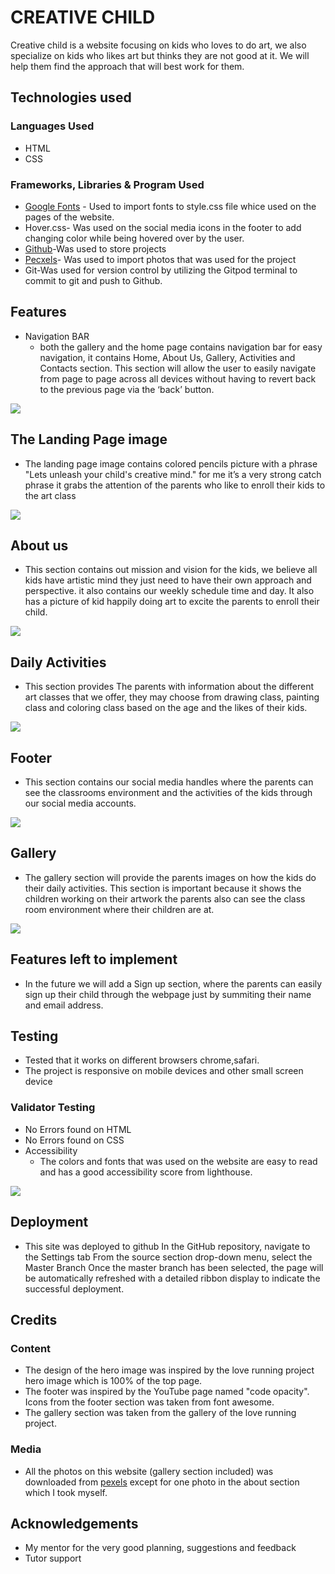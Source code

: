 # CREATIVE CHILD
Creative child is a website focusing on kids who loves to do art, 
we also specialize on kids who likes art but thinks they are not good at it.
We will help them find the approach that will best work for them.

## Technologies used
### Languages Used

* HTML
* CSS 

### Frameworks, Libraries & Program Used
* [Google Fonts](https://fonts.google.com/) - Used to import fonts to style.css file whice used on the pages of the website.
* Hover.css- Was used on the social media icons in the footer to add changing color while being hovered over by the user.
* [Github](https://github.com/)-Was used to store projects
* [Pecxels](https://www.pexels.com/)- Was used to import photos that was used for the project
* Git-Was used for version control by utilizing the Gitpod terminal to commit to git and push to Github.

## Features
* Navigation BAR
   * both the gallery and the home page contains navigation bar for easy navigation, it contains Home, About Us, Gallery, Activities and Contacts section.
This section will allow the user to easily navigate from page to page across all devices without having to revert back to the previous page via the ‘back’ button.

<img src="assets/images/page-links.png">

## The Landing Page image
* The landing page image contains colored pencils picture with a phrase "Lets unleash your child's creative mind."
for me it’s a very strong catch phrase it grabs the attention of the parents who like to enroll their kids to the art class

<img src="assets/images/hero-image.png">

## About us
* This section contains out mission and vision for the kids, we believe all kids have artistic mind they just need to have their own approach and perspective.
it also contains our weekly schedule time and day. It also has a picture of kid happily doing art to excite the parents to enroll their child.

<img src="assets/images/about.png">

## Daily Activities
* This section provides The parents with information about the different art classes that we offer,
they may choose from drawing class, painting class and coloring class based on the age and the likes of their kids.

<img src="assets/images/activities.png">

## Footer

* This section contains our social media handles where the parents can see the classrooms environment and the activities of the  kids through our social media accounts.

<img src="assets/images/footer.png">

## Gallery

* The gallery section will provide the parents images on how the kids do their daily activities.
This section is important because it shows the children working on their artwork the parents 
also can see the class room environment where their children are at.

<img src="assets/images/gallery.png">

## Features left to implement

* In the future we will add a Sign up section, where the parents can easily sign up their child through the webpage
just by summiting their name and email address.


## Testing
* Tested that it works on different browsers chrome,safari.
*  The project is responsive on mobile devices and other small screen device

### Validator Testing
* No Errors found on HTML
* No Errors found on CSS
* Accessibility
  * The colors and fonts that was used on the website are easy to read and has a good accessibility score from lighthouse.


<img src="assets/images/accesibility.png">

## Deployment

* This site was deployed to github
In the GitHub repository, navigate to the Settings tab
From the source section drop-down menu, select the Master Branch
Once the master branch has been selected, the page will be automatically refreshed with a detailed ribbon display to indicate the successful deployment.


## Credits

### Content
* The design of the hero image was inspired by the love running project hero image which is 100% of the top page.
* The footer was inspired by the YouTube page named "code opacity".
Icons from the footer section was taken from font awesome.
* The gallery section was taken from the gallery of the love running project.

### Media
* All the photos on this website (gallery section included) was downloaded from [pexels](https://www.pexels.com/) except for one photo in the about section which I took myself.

## Acknowledgements
* My mentor for the very good planning, suggestions and feedback
* Tutor support